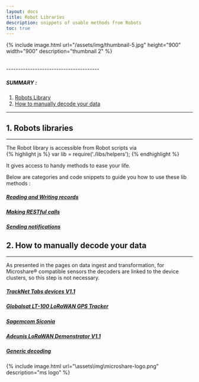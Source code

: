 ```yaml
---
layout: docs
title: Robot Libraries
description: snippets of usable methods from Robots
toc: true
---
```



{% include image.html url="/assets/img/thumbnail-5.jpg" height="900" width="900" description="thumbnail 2" %}


<br>
---------------------------------------

##### SUMMARY : 

1. [Robots Library](./#1-robots-libraries)
3. [How to manually decode your data](./#2-how-to-manually-decode-your-data)

---------------------------------------

## 1. Robots libraries
---------------------------------------

The Robot library is accessible from Robot scripts via  
{% highlight js %} var lib = require('./libs/helpers'); {% endhighlight %}

It gives access to handy methods to ease your life.

Below are categories and code snippets to guide you how to use these lib methods :

#####  [Reading and Writing records](/docs/2/technical/microshare-platform-advanced//robots-libraries/read-and-write/)
#####  [Making RESTful calls](/docs/2/technical/microshare-platform-advanced/robots-libraries/making-restful-calls-new/)
#####  [Sending notifications](/docs/2/technical/microshare-platform-advanced/robots-libraries/sending-notifications-new/)



## 2. How to manually decode your data 
---------------------------------------

As presented in the pages on data ingest and transformation, for Microshare® compatible sensors the decoders are linked to the device clusters, so this step is not necessary. 

#####  [TrackNet Tabs devices V1.1](/docs/2/technical/microshare-platform-advanced/robots-libraries/tracknet-tabs/)
#####  [Globalsat LT-100 LoRaWAN GPS Tracker](/docs/2/technical/microshare-platform-advanced/robots-libraries/globalsat-lt-100/)
#####  [Sagemcom Siconia](/docs/2/technical/microshare-platform-advanced/robots-libraries/sagemcom-siconia/)
#####  [Adeunis LoRaWAN Demonstrator V1.1](/docs/2/technical/microshare-platform-advanced/robots-libraries/adeunis-demonstrator/)
#####  [Generic decoding](/docs/2/technical/microshare-platform-advanced/robots-libraries/decoding-payloads-new/)


{% include image.html url="\assets\img\microshare-logo.png"  description="ms logo" %}